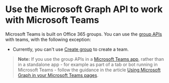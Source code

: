 # Use the Microsoft Graph API to work with Microsoft Teams

Microsoft Teams is built on Office 365 groups. You can use the [group APIs](group.md) with teams, with the following exception: 

- Currently, you can't use [Create group](../api/group_post_groups.md) to create a team.  

>**Note:** If you use the group APIs in a [Microsoft Teams app](https://msdn.microsoft.com/en-us/microsoft-teams), rather than in a standalone app - for example as part of a tab or bot running in Microsoft Teams - follow the guidance in the article [Using Microsoft Graph in your Microsoft Teams pages](https://msdn.microsoft.com/en-us/microsoft-teams/graph).